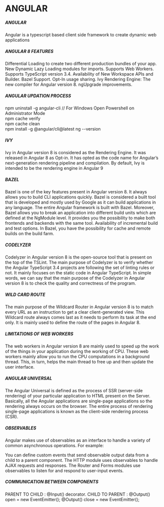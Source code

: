 # ANGULAR

##### ANGULAR
Angular is a typescript based client side framework to create dynamic web applications


##### ANGULAR 8 FEATURES
Differential Loading to create two different production bundles of your app.
New Dynamic Lazy Loading modules for imports.
Supports Web Workers.
Supports TypeScript version 3.4.
Availability of New Workspace APIs and Builder.
Bazel Support.
Opt-In usage sharing.
Ivy Rendering Engine: The new compiler for Angular version 8.
ngUpgrade improvements.

##### ANGULAR UPDATION PROCESS
npm uninstall -g angular-cli // For Windows Open Powershell on Administrator Mode    
npm cache verify   
npm cache clean    
npm install -g @angular/cli@latest 
ng --version 

##### IVY
Ivy in Angular version 8 is considered as the Rendering Engine. It was released in Angular 8 as Opt-in. 
It has opted as the code name for Angular’s next-generation rendering pipeline and compilation. By default, Ivy is intended to be the rendering engine in Angular 9

##### BAZEL
Bazel is one of the key features present in Angular version 8. It always allows you to build CLI applications quickly. 
Bazel is considered a built tool that is developed and mostly used by Google as it can build applications in any language. 
The entire Angular framework is built with Bazel. Moreover, Bazel allows you to break an application into different build units which are defined at the NgModule level.
It provides you the possibility to make both frontends and backends with the same tool.
Availability of incremental build and test options.
In Bazel, you have the possibility for cache and remote builds on the build farm.

##### CODELYZER
Codelyzer in Angular version 8 is the open-source tool that is present on the top of the TSLint. 
The main purpose of Codelyzer is to verify whether the Angular TypeScript 3.4 projects are following the set of linting rules or not. 
It mainly focuses on the static code in Angular TypeScript. 
In simple words, we can say that the main purpose of the Codelyzer in Angular version 8 is to check the quality and correctness of the program.


##### WILD CARD ROUTE
The main purpose of the Wildcard Router in Angular version 8 is to match every URL as an instruction to get a clear client-generated view. 
This Wildcard route always comes last as it needs to perform its task at the end only. It is mainly used to define the route of the pages in Angular 8.

##### LIMITATIONS OF WEB WORKERS
The web workers in Angular version 8 are mainly used to speed up the work of the things in your application during the working of CPU. 
These web workers mainly allow you to run the CPU computations in a background thread. This, in turn, helps the main thread to free up and then update the user interface.

##### ANGULAR UNIVERSAL
The Angular Universal is defined as the process of SSR (server-side rendering) of your particular application to HTML present on the Server. 
Basically, all the Angular applications are single-page applications so the rendering always occurs on the browser. 
The entire process of rendering single-page applications is known as the client-side rendering process (CSR).

##### OBSERVABLES
Angular makes use of observables as an interface to handle a variety of common asynchronous operations. For example:

You can define custom events that send observable output data from a child to a parent component.
The HTTP module uses observables to handle AJAX requests and responses.
The Router and Forms modules use observables to listen for and respond to user-input events.

##### COMMUNICATION BETWEEN COMPONENTS
PARENT TO CHILD :   @Input() decorator.
CHILD TO PARENT :   @Output() open = new EventEmitter<any>();
                    @Output() close = new EventEmitter<any>();
